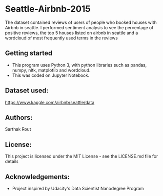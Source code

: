 # Seattle-Airbnb-2015
The dataset contained reviews of users of people who booked houses with Airbnb in seattle. I performed sentiment analysis to see the percentage of positive reviews, the top 5 houses listed on airbnb in seattle and a wordcloud of most frequently used terms in the reviews

## Getting started
- This program uses Python 3, with python libraries such as pandas, numpy, nltk, matplotlib and wordcloud.
- This was coded on Jupyter Notebook.

## Dataset used: 
https://www.kaggle.com/airbnb/seattle/data

## Authors: 
Sarthak Rout

## License: 
This project is licensed under the MIT License - see the LICENSE.md file for details

## Acknowledgements: 
- Project inspired by Udacity's Data Scientist Nanodegree Program
